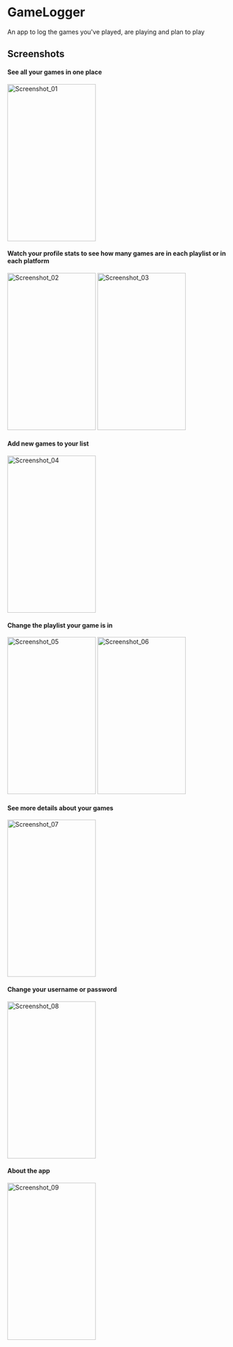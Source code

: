 # GameLogger
An app to log the games you've played, are playing and plan to play

## Screenshots


#### See all your games in one place
<img src="https://i.imgur.com/wbxWoNl.png" alt="Screenshot_01" width="200" height="356">

#### Watch your profile stats to see how many games are in each playlist or in each platform
<img src="https://i.imgur.com/LxapdFG.png" alt="Screenshot_02" width="200" height="356">
<img src="https://i.imgur.com/ar2XUre.png" alt="Screenshot_03" width="200" height="356">

#### Add new games to your list
<img src="https://i.imgur.com/D9AHJZH.png" alt="Screenshot_04" width="200" height="356">

#### Change the playlist your game is in
<img src="https://i.imgur.com/vxOMg7W.png" alt="Screenshot_05" width="200" height="356">
<img src="https://i.imgur.com/gE1tewT.png" alt="Screenshot_06" width="200" height="356">

#### See more details about your games
<img src="https://i.imgur.com/d0WyLYM.png" alt="Screenshot_07" width="200" height="356">

#### Change your username or password
<img src="https://i.imgur.com/W4VSjE4.png" alt="Screenshot_08" width="200" height="356">

#### About the app
<img src="https://i.imgur.com/WPNwcH6.png" alt="Screenshot_09" width="200" height="356">
